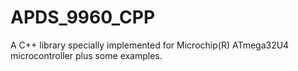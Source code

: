 # APDS_9960_CPP
A C++ library specially implemented for Microchip(R) ATmega32U4 microcontroller
plus some examples.
